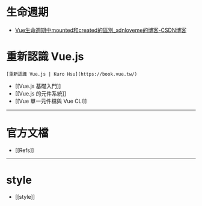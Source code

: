 # 生命週期
- [Vue生命週期中mounted和created的區別_xdnloveme的博客-CSDN博客](https://blog.csdn.net/xdnloveme/article/details/78035065)

# 重新認識 Vue.js
```ad-abstract
[重新認識 Vue.js | Kuro Hsu](https://book.vue.tw/)
```
- [[Vue.js 基礎入門]]
- [[Vue.js 的元件系統]]
- [[Vue 單一元件檔與 Vue CLI]]



---
# 官方文檔
- [[Refs]]


---
# style
- [[style]]